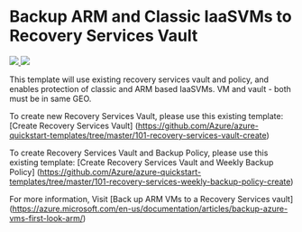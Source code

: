 # Backup ARM and Classic IaaSVMs to Recovery Services Vault

<a href="https://portal.azure.cn/#create/Microsoft.Template/uri/https%3A%2F%2Fgithub.com%2Faryamo%2Fazurejson%2Fblob%2Fmaster%2F101-recovery-services-backup-vm%2Fazuredeploy.json" target="_blank">
    <img src="http://azuredeploy.net/deploybutton.png"/>
</a>
<a href="http://armviz.io/#/?load=https%3A%2F%2Fgithub.com%2Faryamo%2Fazurejson%2Fblob%2Fmaster%2F101-recovery-services-backup-vm%2Fazuredeploy.json" target="_blank">
    <img src="http://armviz.io/visualizebutton.png"/>
</a>

This template will use existing recovery services vault and policy, and enables protection of classic and ARM based IaaSVMs. VM and vault - both must be in same GEO.

To create new Recovery Services Vault, please use this existing template: [Create Recovery Services Vault] (https://github.com/Azure/azure-quickstart-templates/tree/master/101-recovery-services-vault-create)

To create Recovery Services Vault and Backup Policy, please use this existing template: [Create Recovery Services Vault and Weekly Backup Policy] (https://github.com/Azure/azure-quickstart-templates/tree/master/101-recovery-services-weekly-backup-policy-create)

For more information, Visit [Back up ARM VMs to a Recovery Services vault] (https://azure.microsoft.com/en-us/documentation/articles/backup-azure-vms-first-look-arm/)
